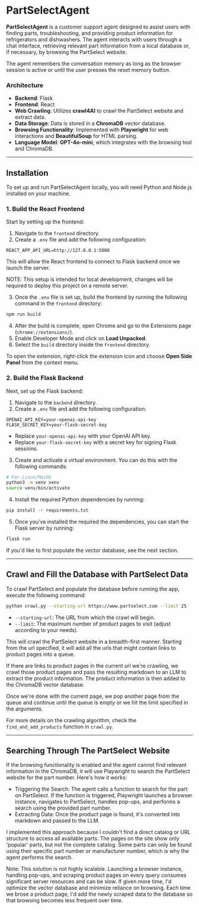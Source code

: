# PartSelectAgent

**PartSelectAgent** is a customer support agent designed to assist users with finding parts, troubleshooting, and providing product information for refrigerators and dishwashers. The agent interacts with users through a chat interface, retrieving relevant part information from a local database or, if necessary, by browsing the PartSelect website.

The agent remembers the conversation memory as long as the browser session is active or until the user presses the reset memory button.

### Architecture

- **Backend**: Flask
- **Frontend**: React
- **Web Crawling**: Utilizes **crawl4AI** to crawl the PartSelect website and extract data.
- **Data Storage**: Data is stored in a **ChromaDB** vector database.
- **Browsing Functionality**: Implemented with **Playwright** for web interactions and **BeautifulSoup** for HTML parsing.
- **Language Model**: **GPT-4o-mini**, which integrates with the browsing tool and ChromaDB. 

---

## Installation

To set up and run PartSelectAgent locally, you will need Python and Node.js installed on your machine.

### 1. Build the React Frontend

Start by setting up the frontend:

1. Navigate to the `frontend` directory.
2. Create a `.env` file and add the following configuration:

```plaintext
REACT_APP_API_URL=http://127.0.0.1:5000
```
This will allow the React frontend to connect to Flask backend once we launch the server.

NOTE: This setup is intended for local development, changes will be required to deploy this project on a remote server.

3. Once the `.env` file is set up, build the frontend by running the following command in the `frontend` directory:

```bash
npm run build
```

4. After the build is complete, open Chrome and go to the Extensions page (`chrome://extensions/`).
5. Enable Developer Mode and click on **Load Unpacked**.
6. Select the `build` directory inside the `frontend` directory.

To open the extension, right-click the extension icon and choose **Open Side Panel** from the context menu.

### 2. Build the Flask Backend

Next, set up the Flask backend:

1. Navigate to the `backend` directory.
2. Create a `.env` file and add the following configuration:

```plaintext
OPENAI_API_KEY=your-openai-api-key
FLASK_SECRET_KEY=your-flask-secret-key
```

- Replace `your-openai-api-key` with your OpenAI API key.
- Replace `your-flask-secret-key` with a secret key for signing Flask sessions.

3. Create and activate a virtual environment. You can do this with the following commands:

```bash
# For Linux/MacOS
python3 -m venv venv
source venv/bin/activate
```

4. Install the required Python dependencies by running:

```bash
pip install -r requirements.txt
```

5. Once you've installed the required the dependencies, you can start the Flask server by running: 
```bash
flask run
```
If you'd like to first populate the vector database, see the next section.

---

## Crawl and Fill the Database with PartSelect Data

To crawl PartSelect and populate the database before running the app, execute the following command:

```bash
python crawl.py --starting-url https://www.partselect.com --limit 25
```

- `--starting-url`: The URL from which the crawl will begin.
- `--limit`: The maximum number of product pages to visit (adjust according to your needs).

This will crawl the PartSelect website in a breadth-first manner. Starting from the url specified, it will add all the urls that might contain links to product pages into a queue. 

If there are links to product pages in the current url we're crawling, we crawl those product pages and pass the resulting markdown to an LLM to extract the product information. The product information is then added to the ChromaDB vector database. 

Once we're done with the current page, we pop another page from the queue and continue until the queue is empty or we hit the limit specified in the arguments.

For more details on the crawling algorithm, check the `find_and_add_products` function in `crawl.py`.

---

## Searching Through The PartSelect Website 

If the browsing functionality is enabled and the agent cannot find relevant information in the ChromaDB, it will use Playwright to search the PartSelect website for the part number. Here's how it works:

- Triggering the Search: The agent calls a function to search for the part on PartSelect. If the function is triggered, Playwright launches a browser instance, navigates to PartSelect, handles pop-ups, and performs a search using the provided part number.
- Extracting Data: Once the product page is found, it's converted into markdown and passed to the LLM.

I implemented this approach because I couldn't find a direct catalog or URL structure to access all available parts. The pages on the site show only 'popular' parts, but not the complete catalog. Some parts can only be found using their specific part number or manufacturer number, which is why the agent performs the search.

Note: This solution is not highly scalable. Launching a browser instance, handling pop-ups, and scraping product pages on every query consumes significant server resources and can be slow. If given more time, I'd optimize the vector database and minimize reliance on browsing. Each time we brose a product page, I'd add the newly scraped data to the database so that browsing becomes less frequent over time.